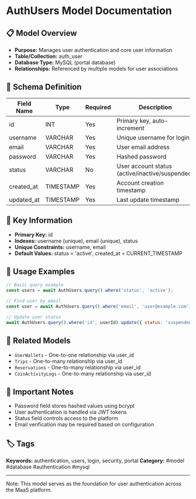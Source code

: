 # AuthUsers Model Documentation

## 📋 Model Overview
- **Purpose:** Manages user authentication and core user information
- **Table/Collection:** auth_user
- **Database Type:** MySQL (portal database)
- **Relationships:** Referenced by multiple models for user associations

## 🔧 Schema Definition
| **Field Name** | **Type** | **Required** | **Description** |
|----------------|----------|--------------|-----------------|
| id | INT | Yes | Primary key, auto-increment |
| username | VARCHAR | Yes | Unique username for login |
| email | VARCHAR | Yes | User email address |
| password | VARCHAR | Yes | Hashed password |
| status | VARCHAR | No | User account status (active/inactive/suspended) |
| created_at | TIMESTAMP | Yes | Account creation timestamp |
| updated_at | TIMESTAMP | Yes | Last update timestamp |

## 🔑 Key Information
- **Primary Key:** id
- **Indexes:** username (unique), email (unique), status
- **Unique Constraints:** username, email
- **Default Values:** status = 'active', created_at = CURRENT_TIMESTAMP

## 📝 Usage Examples
```javascript
// Basic query example
const users = await AuthUsers.query().where('status', 'active');

// Find user by email
const user = await AuthUsers.query().where('email', 'user@example.com').first();

// Update user status
await AuthUsers.query().where('id', userId).update({ status: 'suspended' });
```

## 🔗 Related Models
- `UserWallets` - One-to-one relationship via user_id
- `Trips` - One-to-many relationship via user_id
- `Reservations` - One-to-many relationship via user_id
- `CoinActivityLogs` - One-to-many relationship via user_id

## 📌 Important Notes
- Password field stores hashed values using bcrypt
- User authentication is handled via JWT tokens
- Status field controls access to the platform
- Email verification may be required based on configuration

## 🏷️ Tags
**Keywords:** authentication, users, login, security, portal
**Category:** #model #database #authentication #mysql

---
Note: This model serves as the foundation for user authentication across the MaaS platform.